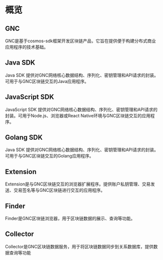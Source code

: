 # 概览

## GNC
GNC是基于cosmos-sdk框架开发区块链产品，它旨在提供便于构建分布式商业应用程序的技术基础。
## Java SDK
Java SDK 提供对GNC网络核心数据结构、序列化、密钥管理和API请求的封装。可用于与GNC区块链交互的Java应用程序。
## JavaScript SDK
JavaScript SDK 提供对GNC网络核心数据结构、序列化、密钥管理和API请求的封装。可用于Node.js、浏览器或React Native环境与GNC区块链交互的应用程序。
## Golang SDK
Java SDK 提供对GNC网络核心数据结构、序列化、密钥管理和API请求的封装。可用于与GNC区块链交互的Golang应用程序。
## Extension
Extension是与GNC区块链交互的浏览器扩展程序。提供账户私钥管理、交易发送、交易签名等与GNC区块链进行交互的应用程序。
## Finder
Finder是GNC区块链浏览器，用于区块链数据的展示、查询等功能。
## Collector
Collector是GNC区块链数据服务，用于将区块链数据同步到关系数据库，提供数据查询等功能
